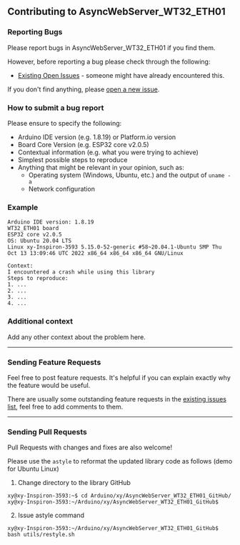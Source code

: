 ## Contributing to AsyncWebServer_WT32_ETH01

### Reporting Bugs

Please report bugs in AsyncWebServer_WT32_ETH01 if you find them.

However, before reporting a bug please check through the following:

* [Existing Open Issues](https://github.com/khoih-prog/AsyncWebServer_WT32_ETH01/issues) - someone might have already encountered this.

If you don't find anything, please [open a new issue](https://github.com/khoih-prog/AsyncWebServer_WT32_ETH01/issues/new).

### How to submit a bug report

Please ensure to specify the following:

* Arduino IDE version (e.g. 1.8.19) or Platform.io version
* Board Core Version (e.g. ESP32 core v2.0.5)
* Contextual information (e.g. what you were trying to achieve)
* Simplest possible steps to reproduce
* Anything that might be relevant in your opinion, such as:
  * Operating system (Windows, Ubuntu, etc.) and the output of `uname -a`
  * Network configuration


### Example

```
Arduino IDE version: 1.8.19
WT32_ETH01 board
ESP32 core v2.0.5
OS: Ubuntu 20.04 LTS
Linux xy-Inspiron-3593 5.15.0-52-generic #58~20.04.1-Ubuntu SMP Thu Oct 13 13:09:46 UTC 2022 x86_64 x86_64 x86_64 GNU/Linux

Context:
I encountered a crash while using this library
Steps to reproduce:
1. ...
2. ...
3. ...
4. ...
```

### Additional context

Add any other context about the problem here.

---

### Sending Feature Requests

Feel free to post feature requests. It's helpful if you can explain exactly why the feature would be useful.

There are usually some outstanding feature requests in the [existing issues list](https://github.com/khoih-prog/AsyncWebServer_WT32_ETH01/issues?q=is%3Aopen+is%3Aissue+label%3Aenhancement), feel free to add comments to them.

---

### Sending Pull Requests

Pull Requests with changes and fixes are also welcome!

Please use the `astyle` to reformat the updated library code as follows (demo for Ubuntu Linux)

1. Change directory to the library GitHub

```
xy@xy-Inspiron-3593:~$ cd Arduino/xy/AsyncWebServer_WT32_ETH01_GitHub/
xy@xy-Inspiron-3593:~/Arduino/xy/AsyncWebServer_WT32_ETH01_GitHub$
```

2. Issue astyle command

```
xy@xy-Inspiron-3593:~/Arduino/xy/AsyncWebServer_WT32_ETH01_GitHub$ bash utils/restyle.sh
```

